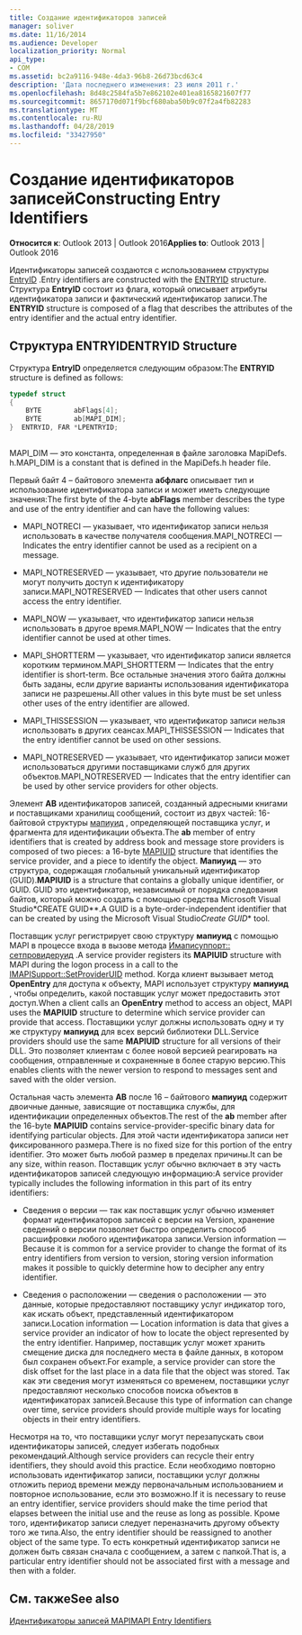 ```yaml
---
title: Создание идентификаторов записей
manager: soliver
ms.date: 11/16/2014
ms.audience: Developer
localization_priority: Normal
api_type:
- COM
ms.assetid: bc2a9116-948e-4da3-96b8-26d73bcd63c4
description: 'Дата последнего изменения: 23 июля 2011 г.'
ms.openlocfilehash: 8d48c2584fa5b7e862102e401ea8165821607f77
ms.sourcegitcommit: 8657170d071f9bcf680aba50b9c07f2a4fb82283
ms.translationtype: MT
ms.contentlocale: ru-RU
ms.lasthandoff: 04/28/2019
ms.locfileid: "33427950"
---
```

# <a name="constructing-entry-identifiers"></a><span data-ttu-id="5ae8a-103">Создание идентификаторов записей</span><span class="sxs-lookup"><span data-stu-id="5ae8a-103">Constructing Entry Identifiers</span></span>

  
  
<span data-ttu-id="5ae8a-104">**Относится к**: Outlook 2013 | Outlook 2016</span><span class="sxs-lookup"><span data-stu-id="5ae8a-104">**Applies to**: Outlook 2013 | Outlook 2016</span></span> 
  
<span data-ttu-id="5ae8a-105">Идентификаторы записей создаются с использованием структуры [EntryID](entryid.md) .</span><span class="sxs-lookup"><span data-stu-id="5ae8a-105">Entry identifiers are constructed with the [ENTRYID](entryid.md) structure.</span></span> <span data-ttu-id="5ae8a-106">Структура **EntryID** состоит из флага, который описывает атрибуты идентификатора записи и фактический идентификатор записи.</span><span class="sxs-lookup"><span data-stu-id="5ae8a-106">The **ENTRYID** structure is composed of a flag that describes the attributes of the entry identifier and the actual entry identifier.</span></span> 
  
## <a name="entryid-structure"></a><span data-ttu-id="5ae8a-107">Структура ENTRYID</span><span class="sxs-lookup"><span data-stu-id="5ae8a-107">ENTRYID Structure</span></span>

<span data-ttu-id="5ae8a-108">Структура **EntryID** определяется следующим образом:</span><span class="sxs-lookup"><span data-stu-id="5ae8a-108">The **ENTRYID** structure is defined as follows:</span></span> 
  
```cpp
typedef struct
{
    BYTE        abFlags[4];
    BYTE        ab[MAPI_DIM];
}  ENTRYID, FAR *LPENTRYID;
 
```

<span data-ttu-id="5ae8a-109">MAPI_DIM — это константа, определенная в файле заголовка MapiDefs. h.</span><span class="sxs-lookup"><span data-stu-id="5ae8a-109">MAPI_DIM is a constant that is defined in the MapiDefs.h header file.</span></span> 
  
<span data-ttu-id="5ae8a-110">Первый байт 4 – байтового элемента **абфлагс** описывает тип и использование идентификатора записи и может иметь следующие значения:</span><span class="sxs-lookup"><span data-stu-id="5ae8a-110">The first byte of the 4-byte **abFlags** member describes the type and use of the entry identifier and can have the following values:</span></span> 
  
- <span data-ttu-id="5ae8a-111">MAPI_NOTRECI — указывает, что идентификатор записи нельзя использовать в качестве получателя сообщения.</span><span class="sxs-lookup"><span data-stu-id="5ae8a-111">MAPI_NOTRECI — Indicates the entry identifier cannot be used as a recipient on a message.</span></span>
    
- <span data-ttu-id="5ae8a-112">MAPI_NOTRESERVED — указывает, что другие пользователи не могут получить доступ к идентификатору записи.</span><span class="sxs-lookup"><span data-stu-id="5ae8a-112">MAPI_NOTRESERVED — Indicates that other users cannot access the entry identifier.</span></span>
    
- <span data-ttu-id="5ae8a-113">MAPI_NOW — указывает, что идентификатор записи нельзя использовать в другое время.</span><span class="sxs-lookup"><span data-stu-id="5ae8a-113">MAPI_NOW — Indicates that the entry identifier cannot be used at other times.</span></span>
    
- <span data-ttu-id="5ae8a-114">MAPI_SHORTTERM — указывает, что идентификатор записи является коротким термином.</span><span class="sxs-lookup"><span data-stu-id="5ae8a-114">MAPI_SHORTTERM — Indicates that the entry identifier is short-term.</span></span> <span data-ttu-id="5ae8a-115">Все остальные значения этого байта должны быть заданы, если другие варианты использования идентификатора записи не разрешены.</span><span class="sxs-lookup"><span data-stu-id="5ae8a-115">All other values in this byte must be set unless other uses of the entry identifier are allowed.</span></span>
    
- <span data-ttu-id="5ae8a-116">MAPI_THISSESSION — указывает, что идентификатор записи нельзя использовать в других сеансах.</span><span class="sxs-lookup"><span data-stu-id="5ae8a-116">MAPI_THISSESSION — Indicates that the entry identifier cannot be used on other sessions.</span></span>
    
- <span data-ttu-id="5ae8a-117">MAPI_NOTRESERVED — указывает, что идентификатор записи может использоваться другими поставщиками служб для других объектов.</span><span class="sxs-lookup"><span data-stu-id="5ae8a-117">MAPI_NOTRESERVED — Indicates that the entry identifier can be used by other service providers for other objects.</span></span>
    
<span data-ttu-id="5ae8a-118">Элемент **AB** идентификаторов записей, созданный адресными книгами и поставщиками хранилищ сообщений, состоит из двух частей: 16-байтовой структуры [мапиуид](mapiuid.md) , определяющей поставщика услуг, и фрагмента для идентификации объекта.</span><span class="sxs-lookup"><span data-stu-id="5ae8a-118">The **ab** member of entry identifiers that is created by address book and message store providers is composed of two pieces: a 16-byte [MAPIUID](mapiuid.md) structure that identifies the service provider, and a piece to identify the object.</span></span> <span data-ttu-id="5ae8a-119">**Мапиуид** — это структура, содержащая глобальный уникальный идентификатор (GUID).</span><span class="sxs-lookup"><span data-stu-id="5ae8a-119">**MAPIUID** is a structure that contains a globally unique identifier, or GUID.</span></span> <span data-ttu-id="5ae8a-120">GUID это идентификатор, независимый от порядка следования байтов, который можно создать с помощью средства Microsoft Visual Studio\*CREATE GUID\*\*.</span><span class="sxs-lookup"><span data-stu-id="5ae8a-120">A GUID is a byte-order-independent identifier that can be created by using the Microsoft Visual Studio*Create GUID*\* tool.</span></span> 
  
<span data-ttu-id="5ae8a-121">Поставщик услуг регистрирует свою структуру **мапиуид** с помощью MAPI в процессе входа в вызове метода [Имаписуппорт:: сетпровидеруид](imapisupport-setprovideruid.md) .</span><span class="sxs-lookup"><span data-stu-id="5ae8a-121">A service provider registers its **MAPIUID** structure with MAPI during the logon process in a call to the [IMAPISupport::SetProviderUID](imapisupport-setprovideruid.md) method.</span></span> <span data-ttu-id="5ae8a-122">Когда клиент вызывает метод **OpenEntry** для доступа к объекту, MAPI использует структуру **мапиуид** , чтобы определить, какой поставщик услуг может предоставить этот доступ.</span><span class="sxs-lookup"><span data-stu-id="5ae8a-122">When a client calls an **OpenEntry** method to access an object, MAPI uses the **MAPIUID** structure to determine which service provider can provide that access.</span></span> <span data-ttu-id="5ae8a-123">Поставщики услуг должны использовать одну и ту же структуру **мапиуид** для всех версий библиотеки DLL.</span><span class="sxs-lookup"><span data-stu-id="5ae8a-123">Service providers should use the same **MAPIUID** structure for all versions of their DLL.</span></span> <span data-ttu-id="5ae8a-124">Это позволяет клиентам с более новой версией реагировать на сообщения, отправленные и сохраненные в более старую версию.</span><span class="sxs-lookup"><span data-stu-id="5ae8a-124">This enables clients with the newer version to respond to messages sent and saved with the older version.</span></span> 
  
<span data-ttu-id="5ae8a-125">Остальная часть элемента **AB** после 16 – байтового **мапиуид** содержит двоичные данные, зависящие от поставщика службы, для идентификации определенных объектов.</span><span class="sxs-lookup"><span data-stu-id="5ae8a-125">The rest of the **ab** member after the 16-byte **MAPIUID** contains service-provider-specific binary data for identifying particular objects.</span></span> <span data-ttu-id="5ae8a-126">Для этой части идентификатора записи нет фиксированного размера.</span><span class="sxs-lookup"><span data-stu-id="5ae8a-126">There is no fixed size for this portion of the entry identifier.</span></span> <span data-ttu-id="5ae8a-127">Это может быть любой размер в пределах причины.</span><span class="sxs-lookup"><span data-stu-id="5ae8a-127">It can be any size, within reason.</span></span> <span data-ttu-id="5ae8a-128">Поставщик услуг обычно включает в эту часть идентификаторов записей следующую информацию:</span><span class="sxs-lookup"><span data-stu-id="5ae8a-128">A service provider typically includes the following information in this part of its entry identifiers:</span></span> 
  
- <span data-ttu-id="5ae8a-129">Сведения о версии — так как поставщик услуг обычно изменяет формат идентификаторов записей с версии на Version, хранение сведений о версии позволяет быстро определить способ расшифровки любого идентификатора записи.</span><span class="sxs-lookup"><span data-stu-id="5ae8a-129">Version information — Because it is common for a service provider to change the format of its entry identifiers from version to version, storing version information makes it possible to quickly determine how to decipher any entry identifier.</span></span>
    
- <span data-ttu-id="5ae8a-130">Сведения о расположении — сведения о расположении — это данные, которые предоставляют поставщику услуг индикатор того, как искать объект, представленный идентификатором записи.</span><span class="sxs-lookup"><span data-stu-id="5ae8a-130">Location information — Location information is data that gives a service provider an indicator of how to locate the object represented by the entry identifier.</span></span> <span data-ttu-id="5ae8a-131">Например, поставщик услуг может хранить смещение диска для последнего места в файле данных, в котором был сохранен объект.</span><span class="sxs-lookup"><span data-stu-id="5ae8a-131">For example, a service provider can store the disk offset for the last place in a data file that the object was stored.</span></span> <span data-ttu-id="5ae8a-132">Так как эти сведения могут изменяться со временем, поставщики услуг предоставляют несколько способов поиска объектов в идентификаторах записей.</span><span class="sxs-lookup"><span data-stu-id="5ae8a-132">Because this type of information can change over time, service providers should provide multiple ways for locating objects in their entry identifiers.</span></span>
    
<span data-ttu-id="5ae8a-133">Несмотря на то, что поставщики услуг могут перезапускать свои идентификаторы записей, следует избегать подобных рекомендаций.</span><span class="sxs-lookup"><span data-stu-id="5ae8a-133">Although service providers can recycle their entry identifiers, they should avoid this practice.</span></span> <span data-ttu-id="5ae8a-134">Если необходимо повторно использовать идентификатор записи, поставщики услуг должны отложить период времени между первоначальным использованием и повторное использование, если это возможно.</span><span class="sxs-lookup"><span data-stu-id="5ae8a-134">If it is necessary to reuse an entry identifier, service providers should make the time period that elapses between the initial use and the reuse as long as possible.</span></span> <span data-ttu-id="5ae8a-135">Кроме того, идентификатор записи следует переназначить другому объекту того же типа.</span><span class="sxs-lookup"><span data-stu-id="5ae8a-135">Also, the entry identifier should be reassigned to another object of the same type.</span></span> <span data-ttu-id="5ae8a-136">То есть конкретный идентификатор записи не должен быть связан сначала с сообщением, а затем с папкой.</span><span class="sxs-lookup"><span data-stu-id="5ae8a-136">That is, a particular entry identifier should not be associated first with a message and then with a folder.</span></span>
  
## <a name="see-also"></a><span data-ttu-id="5ae8a-137">См. также</span><span class="sxs-lookup"><span data-stu-id="5ae8a-137">See also</span></span>



[<span data-ttu-id="5ae8a-138">Идентификаторы записей MAPI</span><span class="sxs-lookup"><span data-stu-id="5ae8a-138">MAPI Entry Identifiers</span></span>](mapi-entry-identifiers.md)

